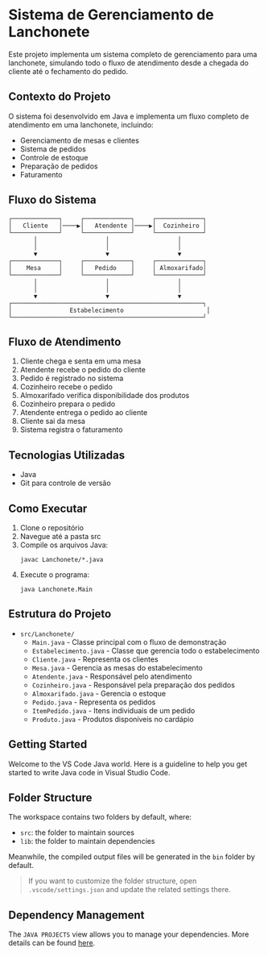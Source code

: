 # Sistema de Gerenciamento de Lanchonete

Este projeto implementa um sistema completo de gerenciamento para uma lanchonete, simulando todo o fluxo de atendimento desde a chegada do cliente até o fechamento do pedido.

## Contexto do Projeto

O sistema foi desenvolvido em Java e implementa um fluxo completo de atendimento em uma lanchonete, incluindo:
- Gerenciamento de mesas e clientes
- Sistema de pedidos
- Controle de estoque
- Preparação de pedidos
- Faturamento

## Fluxo do Sistema

```
┌─────────────┐     ┌─────────────┐     ┌─────────────┐
│   Cliente   │────▶│   Atendente │────▶│  Cozinheiro │
└─────────────┘     └─────────────┘     └─────────────┘
       │                   │                   │
       │                   │                   │
       ▼                   ▼                   ▼
┌─────────────┐     ┌─────────────┐     ┌─────────────┐
│    Mesa     │     │   Pedido    │     │ Almoxarifado│
└─────────────┘     └─────────────┘     └─────────────┘
       │                   │                   │
       │                   │                   │
       ▼                   ▼                   ▼
┌─────────────────────────────────────────────────────┐
│                Estabelecimento                       │
└─────────────────────────────────────────────────────┘
```

## Fluxo de Atendimento

1. Cliente chega e senta em uma mesa
2. Atendente recebe o pedido do cliente
3. Pedido é registrado no sistema
4. Cozinheiro recebe o pedido
5. Almoxarifado verifica disponibilidade dos produtos
6. Cozinheiro prepara o pedido
7. Atendente entrega o pedido ao cliente
8. Cliente sai da mesa
9. Sistema registra o faturamento

## Tecnologias Utilizadas

- Java
- Git para controle de versão

## Como Executar

1. Clone o repositório
2. Navegue até a pasta src
3. Compile os arquivos Java:
   ```
   javac Lanchonete/*.java
   ```
4. Execute o programa:
   ```
   java Lanchonete.Main
   ```

## Estrutura do Projeto

- `src/Lanchonete/`
  - `Main.java` - Classe principal com o fluxo de demonstração
  - `Estabelecimento.java` - Classe que gerencia todo o estabelecimento
  - `Cliente.java` - Representa os clientes
  - `Mesa.java` - Gerencia as mesas do estabelecimento
  - `Atendente.java` - Responsável pelo atendimento
  - `Cozinheiro.java` - Responsável pela preparação dos pedidos
  - `Almoxarifado.java` - Gerencia o estoque
  - `Pedido.java` - Representa os pedidos
  - `ItemPedido.java` - Itens individuais de um pedido
  - `Produto.java` - Produtos disponíveis no cardápio

## Getting Started

Welcome to the VS Code Java world. Here is a guideline to help you get started to write Java code in Visual Studio Code.

## Folder Structure

The workspace contains two folders by default, where:

- `src`: the folder to maintain sources
- `lib`: the folder to maintain dependencies

Meanwhile, the compiled output files will be generated in the `bin` folder by default.

> If you want to customize the folder structure, open `.vscode/settings.json` and update the related settings there.

## Dependency Management

The `JAVA PROJECTS` view allows you to manage your dependencies. More details can be found [here](https://github.com/microsoft/vscode-java-dependency#manage-dependencies).
